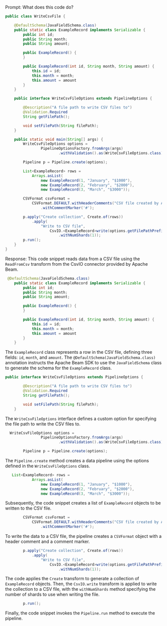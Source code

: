 Prompt:
What does this code do?

```java
public class WriteCsvFile {

    @DefaultSchema(JavaFieldSchema.class)
    public static class ExampleRecord implements Serializable {
        public int id;
        public String month;
        public String amount;

        public ExampleRecord() {
        }

        public ExampleRecord(int id, String month, String amount) {
            this.id = id;
            this.month = month;
            this.amount = amount
        }
    }

    public interface WriteCsvFileOptions extends PipelineOptions {

        @Description("A file path to write CSV files to")
        @Validation.Required
        String getFilePath();

        void setFilePath(String filePath);
    }

    public static void main(String[] args) {
        WriteCsvFileOptions options =
                PipelineOptionsFactory.fromArgs(args)
                        .withValidation().as(WriteCsvFileOptions.class);

        Pipeline p = Pipeline.create(options);

        List<ExampleRecord> rows =
            Arrays.asList(
                new ExampleRecord(1, "January", "$1000"),
                new ExampleRecord(2, "February", "$2000"),
                new ExampleRecord(3, "March", "$3000"));

        CSVFormat csvFormat =
            CSVFormat.DEFAULT.withHeaderComments("CSV file created by Apache Beam")
                .withCommentMarker('#');

        p.apply("Create collection", Create.of(rows))
            .apply(
                "Write to CSV file",
                    CsvIO.<ExampleRecord>write(options.getFilePathPrefix(), csvFormat)
                        .withNumShards(1));
        p.run();
    }
}

```

Response:
This code snippet reads data from a CSV file using the `ReadFromCsv` transform from the CsvIO connector provided by Apache Beam.

```java
 @DefaultSchema(JavaFieldSchema.class)
    public static class ExampleRecord implements Serializable {
        public int id;
        public String month;
        public String amount;

        public ExampleRecord() {
        }

        public ExampleRecord(int id, String month, String amount) {
            this.id = id;
            this.month = month;
            this.amount = amount
        }
    }
```

The `ExampleRecord` class represents a row in the CSV file, defining three fields: `id`, `month`, and `amount`. The `@DefaultSchema(JavaFieldSchema.class)` annotation instructs the Apache Beam SDK to use the `JavaFieldSchema` class to generate the schema for the `ExampleRecord` class.

```java
public interface WriteCsvFileOptions extends PipelineOptions {

        @Description("A file path to write CSV files to")
        @Validation.Required
        String getFilePath();

        void setFilePath(String filePath);
    }
```

The `WriteCsvFileOptions` interface defines a custom option for specifying the file path to write the CSV files to.

```java
  WriteCsvFileOptions options =
                PipelineOptionsFactory.fromArgs(args)
                        .withValidation().as(WriteCsvFileOptions.class);

        Pipeline p = Pipeline.create(options);
```

The `Pipeline.create` method creates a data pipeline using the options defined in the `WriteCsvFileOptions` class.

```java
   List<ExampleRecord> rows =
            Arrays.asList(
                new ExampleRecord(1, "January", "$1000"),
                new ExampleRecord(2, "February", "$2000"),
                new ExampleRecord(3, "March", "$3000"));
```

Subsequently, the code snippet creates a list of `ExampleRecord` objects to be written to the CSV file.

```java
        CSVFormat csvFormat =
            CSVFormat.DEFAULT.withHeaderComments("CSV file created by Apache Beam")
                .withCommentMarker('#');
```

To write the data to a CSV file, the pipeline creates a `CSVFormat` object with a header comment and a comment marker.

```java
        p.apply("Create collection", Create.of(rows))
            .apply(
                "Write to CSV file",
                    CsvIO.<ExampleRecord>write(options.getFilePathPrefix(), csvFormat)
                        .withNumShards(1));
```

The code applies the `Create` transform to generate a collection of `ExampleRecord` objects. Then, the `CsvIO.write` transform is applied to write the collection to a CSV file, with the `withNumShards` method specifying the number of shards to use when writing the file.

```java
        p.run();
```

Finally, the code snippet invokes the `Pipeline.run` method to execute the pipeline.

